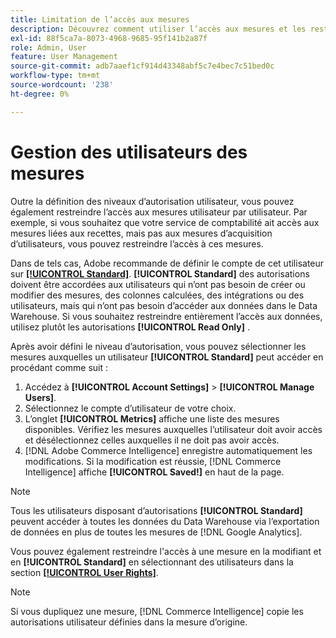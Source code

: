 ```yaml
---
title: Limitation de l’accès aux mesures
description: Découvrez comment utiliser l’accès aux mesures et les restrictions.
exl-id: 88f5ca7a-8073-4968-9685-95f141b2a87f
role: Admin, User
feature: User Management
source-git-commit: adb7aaef1cf914d43348abf5c7e4bec7c51bed0c
workflow-type: tm+mt
source-wordcount: '238'
ht-degree: 0%

---
```


# Gestion des utilisateurs des mesures

Outre la définition des niveaux d’autorisation utilisateur, vous pouvez également restreindre l’accès aux mesures utilisateur par utilisateur. Par exemple, si vous souhaitez que votre service de comptabilité ait accès aux mesures liées aux recettes, mais pas aux mesures d’acquisition d’utilisateurs, vous pouvez restreindre l’accès à ces mesures.

Dans de tels cas, Adobe recommande de définir le compte de cet utilisateur sur **[[!UICONTROL Standard]](../../administrator/user-management/user-management.md)**. **[!UICONTROL Standard]** des autorisations doivent être accordées aux utilisateurs qui n’ont pas besoin de créer ou modifier des mesures, des colonnes calculées, des intégrations ou des utilisateurs, mais qui n’ont pas besoin d’accéder aux données dans le Data Warehouse. Si vous souhaitez restreindre entièrement l’accès aux données, utilisez plutôt les autorisations **[!UICONTROL Read Only]** .

Après avoir défini le niveau d’autorisation, vous pouvez sélectionner les mesures auxquelles un utilisateur **[!UICONTROL Standard]** peut accéder en procédant comme suit :

1. Accédez à **[!UICONTROL Account Settings]** > **[!UICONTROL Manage Users]**.
1. Sélectionnez le compte d’utilisateur de votre choix.
1. L’onglet **[!UICONTROL Metrics]** affiche une liste des mesures disponibles. Vérifiez les mesures auxquelles l’utilisateur doit avoir accès et désélectionnez celles auxquelles il ne doit pas avoir accès.
1. [!DNL Adobe Commerce Intelligence] enregistre automatiquement les modifications. Si la modification est réussie, [!DNL Commerce Intelligence] affiche **[!UICONTROL Saved!]** en haut de la page.

>[!NOTE]
>
>Tous les utilisateurs disposant d’autorisations **[!UICONTROL Standard]** peuvent accéder à toutes les données du Data Warehouse via l’exportation de données en plus de toutes les mesures de [!DNL Google Analytics].

Vous pouvez également restreindre l&#39;accès à une mesure en la modifiant et en **[!UICONTROL Standard]** en sélectionnant des utilisateurs dans la section **[[!UICONTROL User Rights]](../../data-user/reports/ess-manage-data-metrics.md)**.

>[!NOTE]
>
>Si vous dupliquez une mesure, [!DNL Commerce Intelligence] copie les autorisations utilisateur définies dans la mesure d’origine.
